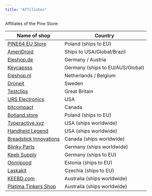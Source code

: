 ```yaml
---
title: "Affiliates"
---
```


Affiliates of the Pine Store:

|Name of shop                                                                                       |Country                            |
|---------------------------------------------------------------------------------------------------|-----------------------------------|
|[PINE64 EU Store](https://pine64eu.com/)                                                           |Poland (ships to EU)               |
|[AmeriDroid](https://ameridroid.com/collections/pine)                                              |Ships to USA/Global/Brazil         |
|[Eleshop.de](https://eleshop.de/pinecil-smart-mini-tragbarer-lotkolben.html)                       |Germany / Austria                  |
|[Keycapsss](https://keycapsss.com/accessories/227/pinecil-v2-smart-mini-portable-soldering-iron)   |Germany (ships to EU/AUS/Global)   |
|[Eleshop.nl](https://www.eleshop.nl/pinecil-smart-mini-draagbare-soldeerbout.html)                 |Netherlands / Belgium              |
|[Droneit](https://droneit.se/shop/?filtering=1&filter_brand=pine64)                                |Sweden                             |
|[Testclips](https://testclips.co.uk/product-category/pinecil-pine64/)                              |Great Britain                      |
|[URS Electronics](https://www.ursele.com/contact)                                                  |USA                                |
|[bitcompact](https://bitcompact.com/products/pinecil-v2)                                           |Canada                             |
|[Botland.store](https://botland.store/762-pine64-rock64)                                           |Poland (ships to EU)               |
|[Typeractive.xyz](https://typeractive.xyz/products/pinecil)                                        |USA (ships worldwide)              |
|[Handheld Legend](https://handheldlegend.com/collections/soldering-essentials)                     |USA (ships worldwide)              |
|[Breadstick Innovations](https://shop.breadstick.ca/products/pinecil-solder-iron)                  |Canada (ships worldwide)           |
|[Blinky Parts](https://shop.blinkyparts.com/en/Soldering-Iron/)                                    |Germany (ships worldwide)          |
|[Keeb Supply](https://keeb.supply/search?q=Pine)                                                   |Germany (ships to EU)              |
|[Oomipood](https://www.oomipood.ee/brand_pine_store_pte_ltd)                                       |Estonia (ships to EU)              |
|[Laskakit](https://www.laskakit.cz/pine64/)                                                        |Czechia (ships to EU)              |
|[KEEBD.com](https://keebd.com/products/pinecil-smart-portable-soldering-iron)                      |Australia (ships worldwide)        |
|[Platima Tinkers Shop](https://shop.plati.ma/collections/all?filter.p.vendor=Pine64)               |Australia (ships worldwide)        |
